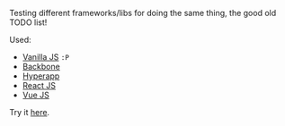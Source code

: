 Testing different frameworks/libs for doing the same thing, the good old TODO list!

Used:

- [Vanilla JS](http://vanilla-js.com/) `:P`
- [Backbone](https://backbonejs.org/)
- [Hyperapp](https://github.com/jorgebucaran/hyperapp)
- [React JS](https://reactjs.org/)
- [Vue JS](https://vuejs.org/)

Try it [here](https://dontodo.herokuapp.com/).
